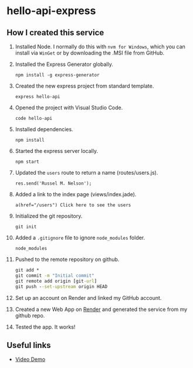 # hello-api-express

## How I created this service

1. Installed Node. I normally do this with `nvm for Windows`, which you can install via `WinGet` or by downloading the .MSI file from GitHub.
2. Installed the Express Generator globally.

   `npm install -g express-generator`

3. Created the new express project from standard template.

   `express hello-api`

4. Opened the project with Visual Studio Code.

   `code hello-api`

5. Installed dependencies.

   `npm install`

6. Started the express server locally.

   `npm start`

7. Updated the `users` route to return a name (routes/users.js).

   `res.send('Russel M. Nelson');`

8. Added a link to the index page (views/index.jade).

   `a(href="/users") Click here to see the users`

9. Initialized the git repository.

   `git init`

10. Added a `.gitignore` file to ignore `node_modules` folder.

    `node_modules`

11. Pushed to the remote repository on github.

    ```cmd
    git add *
    git commit -m "Initial commit"
    git remote add origin [git-url]
    git push --set-upstream origin HEAD
    ```

12. Set up an account on Render and linked my GitHub account.

13. Created a new Web App on [Render](https://render.com/) and generated the service from my github repo.

14. Tested the app. It works!

## Useful links

- [Video Demo](https://youtu.be/rGh7S3hEFng)
